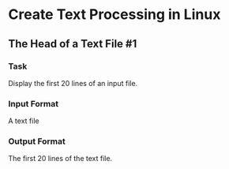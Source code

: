 # Create Text Processing in Linux  

## The Head of a Text File #1

###  Task

Display the first 20 lines of an input file.

### Input Format

A text file

### Output Format

The first 20 lines of the text file.
